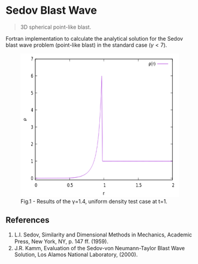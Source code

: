 Sedov Blast Wave
====
> 3D spherical point-like blast.

Fortran implementation to calculate the analytical solution for the Sedov blast wave problem (point-like blast) in the standard case ($\gamma < 7$).

<figure>
  <img src="Density.png" width=512 height=384 aling="center" title="Density">
  <figcaption>Fig.1 - Results of the &gamma;=1.4, uniform density test case at t=1. </figcaption>
</figure>


## References

1. L.I. Sedov, Similarity and Dimensional Methods in Mechanics, Academic Press, New York, NY, p. 147 ﬀ. (1959).
2. J.R. Kamm, Evaluation of the Sedov-von Neumann-Taylor Blast Wave Solution, Los Alamos National Laboratory, (2000).
